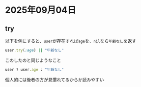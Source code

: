 # 2025年09月04日

## try
以下を例にすると、`user`が存在すれば`age`を、`nil`なら`年齢なし`を返す
```rb
user.try(:age) || "年齢なし"
```

このしたのと同じようなこと
```rb
user ? user.age : "年齢なし"
```

個人的には後者の方が見慣れてるからか読みやすい
